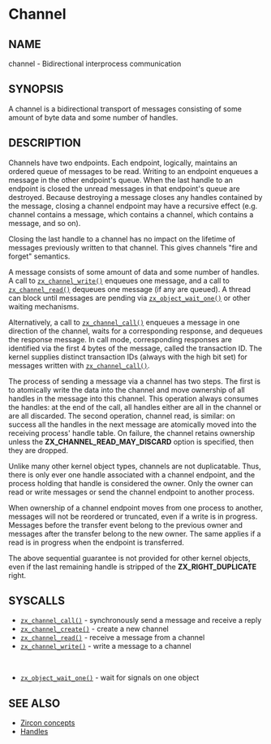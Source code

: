 # Channel

## NAME

channel - Bidirectional interprocess communication

## SYNOPSIS

A channel is a bidirectional transport of messages consisting of some
amount of byte data and some number of handles.

## DESCRIPTION

Channels have two endpoints. Each endpoint, logically, maintains an ordered
queue of messages to be read. Writing to an endpoint enqueues a message in the
other endpoint's queue. When the last handle to an endpoint is closed the unread
messages in that endpoint's queue are destroyed. Because destroying a message
closes any handles contained by the message, closing a channel endpoint may have
a recursive effect (e.g. channel contains a message, which contains a channel,
which contains a message, and so on).

Closing the last handle to a channel has no impact on the lifetime of messages
previously written to that channel. This gives channels "fire and forget"
semantics.

A message consists of some amount of data and some number of handles. A call to
[`zx_channel_write()`] enqueues one message, and a call to [`zx_channel_read()`]
dequeues one message (if any are queued). A thread can block until messages are
pending via [`zx_object_wait_one()`] or other waiting mechanisms.

Alternatively, a call to [`zx_channel_call()`] enqueues a message in one
direction of the channel, waits for a corresponding response, and
dequeues the response message. In call mode, corresponding responses
are identified via the first 4 bytes of the message, called the
transaction ID. The kernel supplies distinct transaction IDs (always with the
high bit set) for messages written with [`zx_channel_call()`].

The process of sending a message via a channel has two steps. The first is to
atomically write the data into the channel and move ownership of all handles in
the message into this channel. This operation always consumes the handles: at
the end of the call, all handles either are all in the channel or are all
discarded. The second operation, channel read, is similar: on success
all the handles in the next message are atomically moved into the
receiving process' handle table. On failure, the channel retains
ownership unless the **ZX_CHANNEL_READ_MAY_DISCARD** option
is specified, then they are dropped.

Unlike many other kernel object types, channels are not duplicatable. Thus, there
is only ever one handle associated with a channel endpoint, and the process holding
that handle is considered the owner. Only the owner can read or write messages or send
the channel endpoint to another process.

When ownership of a channel endpoint moves from one process to another,
messages will not be reordered or truncated, even if a write is in progress.
Messages before the transfer event belong to the previous owner and messages
after the transfer belong to the new owner.
The same applies if a read is in progress when the endpoint is transferred.

The above sequential guarantee is not provided for other kernel objects, even if
the last remaining handle is stripped of the **ZX_RIGHT_DUPLICATE** right.

## SYSCALLS

 - [`zx_channel_call()`] - synchronously send a message and receive a reply
 - [`zx_channel_create()`] - create a new channel
 - [`zx_channel_read()`] - receive a message from a channel
 - [`zx_channel_write()`] - write a message to a channel

<br>

 - [`zx_object_wait_one()`] - wait for signals on one object

## SEE ALSO

+ [Zircon concepts](/docs/concepts/kernel/concepts.md)
+ [Handles](/docs/concepts/kernel/handles.md)

[`zx_channel_call()`]: /reference/syscalls/channel_call.md
[`zx_channel_create()`]: /reference/syscalls/channel_create.md
[`zx_channel_read()`]: /reference/syscalls/channel_read.md
[`zx_channel_write()`]: /reference/syscalls/channel_write.md
[`zx_object_wait_one()`]: /reference/syscalls/object_wait_one.md

